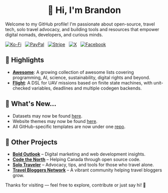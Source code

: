 <h1 align="center">👋 Hi, I'm Brandon</h1>

Welcome to my GitHub profile! I'm passionate about open-source, travel tech, solo travel advocacy, and building tools and resources that empower digital nomads, developers, and curious minds.

[![Ko-Fi](https://srv-cdn.himpfen.io/badges/kofi/kofi-flat.svg)](https://ko-fi.com/brandonhimpfen) &nbsp; [![PayPal](https://srv-cdn.himpfen.io/badges/paypal/paypal-flat.svg)](https://paypal.me/brandonhimpfen) &nbsp; [![Stripe](https://srv-cdn.himpfen.io/badges/stripe/stripe-flat.svg)](https://donate.stripe.com/cN2eYF2Ka2GwfgQ3cd) &nbsp; [![X](https://srv-cdn.himpfen.io/badges/twitter/twitter-flat.svg)](https://x.com/brandonhimpfen) &nbsp; [![Facebook](https://srv-cdn.himpfen.io/badges/facebook-pages/facebook-pages-flat.svg)](https://www.facebook.com/himpfen)

## 🚀 Highlights

* **[Awesome](https://github.com/awesomelistsio/awesome)**: A growing collection of awesome lists covering programming, AI, science, sustainability, digital rights and beyond.
* **[Flight](https://github.com/flightlang/flightlang)**: A DSL for UAV missions based on finite state machines, with unit-checked variables, deadlines and multiple codegen backends.
  
## 📢 What's New...

* Datasets may now be found [here](https://github.com/brandondatasets).
* Website themes may now be found [here](https://github.com/brandonthemes).
* All GitHub-specific templates are now under one [repo](https://github.com/brandonhimpfen/github-templates).

## 🔗 Other Projects

- **[Bold Outlook](https://www.boldoutlook.com)** – Digital marketing and web development insights.
- **[Code the North](https://www.codethenorth.ca)** – Helping Canada through open source code.
- **[Solo Traveler](https://www.solotraveler.org)** – Advocacy, tips, and tools for those who travel alone.
- **[Travel Bloggers Network](https://www.travelbloggers.net)** – A vibrant community helping travel bloggers grow.

Thanks for visiting — feel free to explore, contribute or just say hi! 💚
